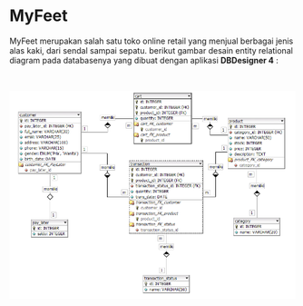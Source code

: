 # **MyFeet**
MyFeet merupakan salah satu toko online retail yang menjual berbagai jenis alas kaki, dari sendal sampai sepatu. berikut gambar desain entity relational diagram pada databasenya yang dibuat dengan aplikasi **DBDesigner 4** :

&nbsp;

![erd](./ERD%20files/MyFeet-erd.png)